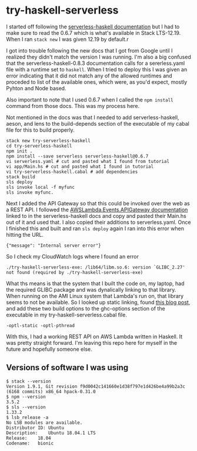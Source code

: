 # try-haskell-serverless

I started off following the [serverless-haskell
documentation](https://hackage.haskell.org/package/serverless-haskell-0.6.7)
but I had to make sure to read the 0.6.7 which is what's available in Stack
LTS-12.19. When I ran `stack new` I was given 12.19 by default.r

I got into trouble following the new docs that I got from Google until I
realized they didn't match the version I was running. I'm also a big confused
that the serverless-haskell-0.8.3 documentation calls for a sererless.yaml file
with a runtime set to `haskell`. When I tried to deploy this I was given an
error indicating that it did not match any of the allowed runtimes and proceded
to list of the available ones, which were, as you'd expect, mostly Pyhton and
Node based.

Also important to note that I used 0.6.7 when I called the `npm install`
command from those docs. This was my process here.

Not mentioned in the docs was that I needed to add serverless-haskell, aeson,
and lens to the build-depends section of the executable of my cabal file for
this to build properly.

    stack new try-serverless-haskell
    cd try-serverless-haskell
    npm init .
    npm install --save serverless serverless-haskell@0.6.7
    vi serverless.yaml # cut and pasted what I found from tutorial
    vi app/Main.hs # cut and pasted what I found in tutorial
    vi try-serverless-haskell.cabal # add dependencies
    stack build
    sls deploy
    sls invoke local -f myfunc
    sls invoke myfunc.
 
Next I added the API Gateway so that this could be invoked over the web as a
REST API. I followed the [AWSLambda.Events.APIGateway
documentation](https://hackage.haskell.org/package/serverless-haskell-0.6.7/docs/AWSLambda-Events-APIGateway.html)
linked to in the serverless-haskell docs and copy and pasted their Main.hs out
of it and used that. I also copied their additions to serverless.yaml. Once I
finished this and built and ran `sls deploy` again I ran into this error when
hitting the URL.

    {"message": "Internal server error"}

So I check my CloudWatch logs where I found an error

    ./try-haskell-serverless-exe: /lib64/libm.so.6: version `GLIBC_2.27' not found (required by ./try-haskell-serverless-exe)

What ths means is that the system that I built the code on, my laptop, had the
required GLIBC package and was dynalically linking to that library. When
running on the AMI Linux system that Lambda's run on, that library seems to not
be available. So I looked up static linking, found [this blog
post](https://ro-che.info/articles/2015-10-26-static-linking-ghc), and add
these two build options to the ghc-options section of the executable in my
try-haskell-serverless.cabal file.

    -optl-static -optl-pthread

With this, I had a working REST API on AWS Lambda written in Haskell. It was
pretty straight forward. I'm leaving this repo here for myself in the future
and hopefully someone else.

Versions of software I was using
---
    $ stack --version
    Version 1.9.1, Git revision f9d0042c141660e1d38f797e1d426be4a99b2a3c (6168 commits) x86_64 hpack-0.31.0
    $ npm --version
    3.5.2
    $ sls --version
    1.33.2
    $ lsb_release -a
    No LSB modules are available.
    Distributor ID:	Ubuntu
    Description:	Ubuntu 18.04.1 LTS
    Release:	18.04
    Codename:	bionic

